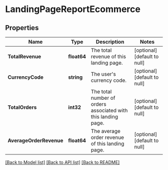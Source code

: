 # LandingPageReportEcommerce

## Properties
Name | Type | Description | Notes
------------ | ------------- | ------------- | -------------
**TotalRevenue** | **float64** | The total revenue of this landing page. | [optional] [default to null]
**CurrencyCode** | **string** | The user&#x27;s currency code. | [optional] [default to null]
**TotalOrders** | **int32** | The total number of orders associated with this landing page. | [optional] [default to null]
**AverageOrderRevenue** | **float64** | The average order revenue of this landing page. | [optional] [default to null]

[[Back to Model list]](../README.md#documentation-for-models) [[Back to API list]](../README.md#documentation-for-api-endpoints) [[Back to README]](../README.md)

